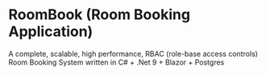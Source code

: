 # RoomBook (Room Booking Application)

A complete, scalable, high performance, RBAC (role-base access controls) Room Booking System written in C# + .Net 9 + Blazor + Postgres
